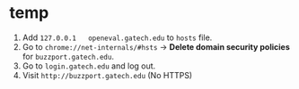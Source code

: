 # temp
1. Add `127.0.0.1   openeval.gatech.edu` to `hosts` file.
2. Go to `chrome://net-internals/#hsts` -> **Delete domain security policies** for `buzzport.gatech.edu`.
3. Go to `login.gatech.edu` and log out.
4. Visit `http://buzzport.gatech.edu` (No HTTPS)
